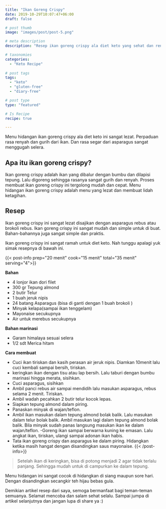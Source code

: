 ```yaml
---
title: "Ikan Goreng Crispy"
date: 2019-10-29T10:07:47+06:00
draft: false

# post thumb
image: "images/post/post-5.png"

# meta description
description: "Resep ikan goreng crispy ala diet keto yang sehat dan rendah karbohidrat."

# taxonomies
categories:
  - "Keto Recipe"
  
# post tags
tags:
  - "keto"
  - "gluten-free"
  - "diary-free"

# post type
type: "featured"

# Is Recipe
recipe: true

---
```

Menu hidangan ikan goreng crispy ala diet keto ini sangat lezat. Perpaduan rasa renyah dan gurih dari ikan. Dan rasa segar dari asparagus sangat menggugah selera.


## Apa itu ikan goreng crispy?

Ikan goreng crispy adalah ikan yang dibalur dengan bumbu dan dilapisi tepung. Lalu digoreng sehingga rasanya sangat gurih dan renyah. Proses membuat ikan goreng crispy ini tergolong mudah dan cepat. Menu hidangan ikan goreng crispy adalah menu yang lezat dan membuat lidah ketagihan.

## Resep

Ikan goreng crispy ini sangat lezat disajikan dengan asparagus rebus atau brokoli rebus. Ikan goreng crispy ini sangat mudah dan simple untuk di buat. Bahan-bahannya juga sangat simple dan praktis.

Ikan goreng crispy ini sangat ramah untuk diet keto. Nah tunggu apalagi yuk simak resepnya di bawah ini.

{{< post-info prep="20 menit" cook="15 menit" total="35 menit" serving="4">}}

__Bahan__

- 4 lonjor ikan dori filet
- 300 gr Tepung almond
- 2 butir Telur
- 1 buah jeruk nipis
-  24 batang Asparagus (bisa di ganti dengan 1 buah brokoli )
- Minyak kelapa(sampai ikan tenggelam)
- Mayonaise secukupnya
- Air untuk merebus secukupnya

__Bahan marinasi__
- Garam himalaya sesuai selera
- 1/2 sdt Merica hitam

__Cara membuat__

- Cuci ikan tiriskan dan kasih perasan air jeruk nipis. Diamkan 10menit lalu cuci kembali sampai bersih, tiriskan.
- keringkan ikan dengan tisu atau lap bersih. Lalu taburi dengan bumbu marinasi hingga merata, sisihkan.
- Cuci asparagus, sisihkan
- Ambil panci rebus air sampai mendidih lalu masukan asparagus, rebus selama 2 menit. Tiriskan.
- Ambil wadah pecahkan 2 butir telur kocok lepas.
- Siapkan tepung almond dalam piring.
- Panaskan minyak di wajan/teflon.
- Ambil ikan masukan dalam tepung almond bolak balik. Lalu masukan dalam telur bolak balik. Ambil masukan lagi dalam tepung almond bolak balik. Bila minyak sudah panas langsung masukan ikan ke dalam wajan/teflon.
-Goreng ikan sampai berwarna kuning ke emasan. Lalu angkat ikan, tiriskan, ulangi sampai adonan ikan habis.
- Tata ikan goreng crispy dan asparagus ke dalam piring. Hidangkan ketika masih hangat dengan disandingkan saus mayonaise.
{{< /post-info>}}

>Setelah ikan di keringkan, bisa di potong menjadi 2 agar tidak terlalu panjang. Sehingga mudah untuk di campurkan ke dalam tepung.

Menu hidangan ini sangat cocok di hidangkan di siang maupun sore hari. Dengan disandingkan secangkir teh hijau bebas gula.

Demikian artikel resep dari saya, semoga bermanfaat bagi teman-teman semuanya. Selamat mencoba dan salam sehat selalu. Sampai jumpa di artikel selanjutnya dan jangan lupa di share ya :)